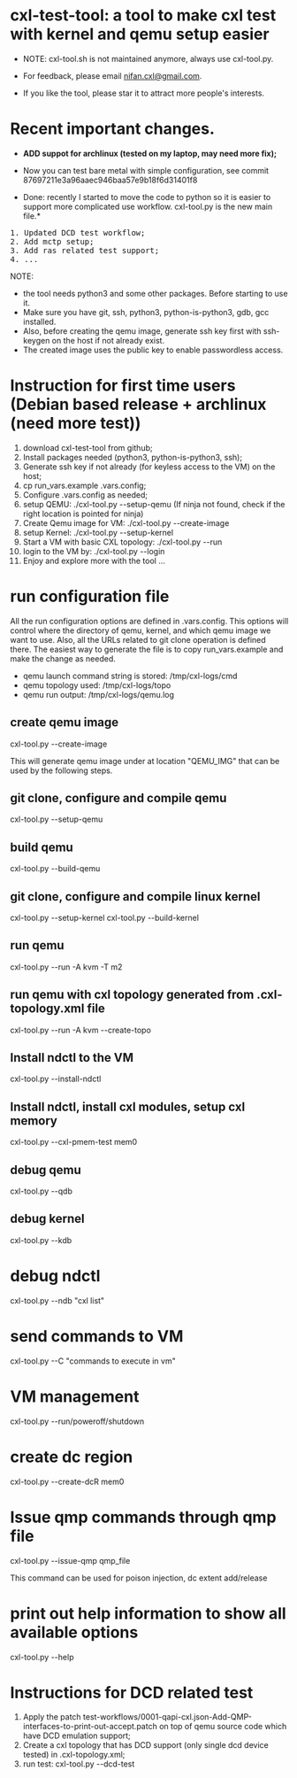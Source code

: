 # cxl-test-tool: a tool to make cxl test with kernel and qemu setup easier

* NOTE: cxl-tool.sh is not maintained anymore, always use cxl-tool.py.

* For feedback, please email nifan.cxl@gmail.com.
* If you like the tool, please star it to attract more people's interests.

# Recent important changes.

* **ADD suppot for archlinux (tested on my laptop, may need more fix);**

* Now you can test bare metal with simple configuration, see commit 87697211e3a96aaec946baa57e9b18f6d31401f8

* Done: recently I started to move the code to python so it is easier to support more complicated use workflow. cxl-tool.py is the new main file.*
<pre>
1. Updated DCD test workflow;
2. Add mctp setup;
3. Add ras related test support;
4. ...
</pre>

NOTE:

* the tool needs python3 and some other packages.  Before starting to use it.
* Make sure you have git, ssh, python3, python-is-python3, gdb, gcc installed.
* Also, before creating the qemu image, generate ssh key first with ssh-keygen on the host if not already exist.
* The created image uses the public key to enable passwordless access.

# Instruction for first time users (Debian based release + archlinux (need more test))
1. download cxl-test-tool from github;
2. Install packages needed (python3, python-is-python3, ssh);
3. Generate ssh key if not already (for keyless access to the VM) on the host;
4. cp run_vars.example .vars.config;
5. Configure .vars.config as needed;
6. setup QEMU: ./cxl-tool.py --setup-qemu (If ninja not found, check if the right location is pointed for ninja)
7. Create Qemu image for VM: ./cxl-tool.py --create-image
8. setup Kernel: ./cxl-tool.py --setup-kernel
9. Start a VM with basic CXL topology: ./cxl-tool.py --run
10. login to the VM by: ./cxl-tool.py --login
11. Enjoy and explore more with the tool ...

# run configuration file
All the run configuration options are defined in .vars.config. This options will control where the directory of qemu, kernel, and which qemu image we want to use.
Also, all the URLs related to git clone operation is defined there.
The easiest way to generate the file is to copy run_vars.example and make the change as needed.

* qemu launch command string is stored: /tmp/cxl-logs/cmd
* qemu topology used: /tmp/cxl-logs/topo
* qemu run output: /tmp/cxl-logs/qemu.log

## create qemu image
cxl-tool.py --create-image

This will generate qemu image under at location "QEMU_IMG"  that can be used by the following steps.

## git clone, configure and compile qemu
cxl-tool.py --setup-qemu

## build qemu
cxl-tool.py --build-qemu

## git clone, configure and compile linux kernel
cxl-tool.py --setup-kernel
cxl-tool.py --build-kernel
## run qemu
cxl-tool.py --run -A kvm -T m2 

## run qemu with cxl topology generated from .cxl-topology.xml file
cxl-tool.py --run -A kvm --create-topo

## Install ndctl to the VM
cxl-tool.py --install-ndctl

## Install ndctl, install cxl modules, setup cxl memory
cxl-tool.py --cxl-pmem-test mem0

## debug qemu
cxl-tool.py --qdb

## debug kernel
cxl-tool.py --kdb

# debug ndctl
cxl-tool.py --ndb "cxl list"

# send commands to VM
cxl-tool.py --C "commands to execute in vm"

# VM management
cxl-tool.py --run/poweroff/shutdown

# create dc region
cxl-tool.py --create-dcR mem0

# Issue qmp commands through qmp file
cxl-tool.py --issue-qmp qmp_file

This command can be used for poison injection, dc extent add/release

# print out help information to show all available options
cxl-tool.py --help

# Instructions for DCD related test
1. Apply the patch test-workflows/0001-qapi-cxl.json-Add-QMP-interfaces-to-print-out-accept.patch on top of qemu source code which have DCD emulation support;
2. Create a cxl topology that has DCD support (only single dcd device tested) in .cxl-topology.xml;
3. run test:  cxl-tool.py --dcd-test
